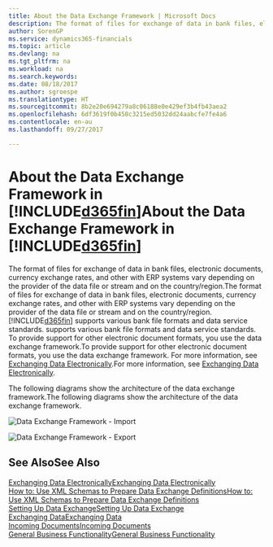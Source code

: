 ```yaml
---
title: About the Data Exchange Framework | Microsoft Docs
description: The format of files for exchange of data in bank files, electronic documents, currency exchange rates, and other with ERP systems vary depending on the provider of the data file or stream and on the country/region.
author: SorenGP
ms.service: dynamics365-financials
ms.topic: article
ms.devlang: na
ms.tgt_pltfrm: na
ms.workload: na
ms.search.keywords: 
ms.date: 08/18/2017
ms.author: sgroespe
ms.translationtype: HT
ms.sourcegitcommit: 8b2e20e694279a8c06188e0e429ef3b4fb43aea2
ms.openlocfilehash: 6df3619f0b458c3215ed5032dd24aabcfe7fe4a6
ms.contentlocale: en-au
ms.lasthandoff: 09/27/2017

---
```

# <a name="about-the-data-exchange-framework-in-included365finincludesd365finmdmd"></a><span data-ttu-id="b41ff-103">About the Data Exchange Framework in [!INCLUDE[d365fin](includes/d365fin_md.md)]</span><span class="sxs-lookup"><span data-stu-id="b41ff-103">About the Data Exchange Framework in [!INCLUDE[d365fin](includes/d365fin_md.md)]</span></span>
<span data-ttu-id="b41ff-104">The format of files for exchange of data in bank files, electronic documents, currency exchange rates, and other with ERP systems vary depending on the provider of the data file or stream and on the country/region.</span><span class="sxs-lookup"><span data-stu-id="b41ff-104">The format of files for exchange of data in bank files, electronic documents, currency exchange rates, and other with ERP systems vary depending on the provider of the data file or stream and on the country/region.</span></span> [!INCLUDE[d365fin](includes/d365fin_md.md)]<span data-ttu-id="b41ff-105"> supports various bank file formats and data service standards.</span><span class="sxs-lookup"><span data-stu-id="b41ff-105"> supports various bank file formats and data service standards.</span></span> <span data-ttu-id="b41ff-106">To provide support for other electronic document formats, you use the data exchange framework.</span><span class="sxs-lookup"><span data-stu-id="b41ff-106">To provide support for other electronic document formats, you use the data exchange framework.</span></span> <span data-ttu-id="b41ff-107">For more information, see [Exchanging Data Electronically](across-data-exchange.md).</span><span class="sxs-lookup"><span data-stu-id="b41ff-107">For more information, see [Exchanging Data Electronically](across-data-exchange.md).</span></span>    

 <span data-ttu-id="b41ff-108">The following diagrams show the architecture of the data exchange framework.</span><span class="sxs-lookup"><span data-stu-id="b41ff-108">The following diagrams show the architecture of the data exchange framework.</span></span>  

 ![Data Exchange Framework &#45; Import](media/across-data-exchange/dataexchangeframework_import.png)  

 ![Data Exchange Framework &#45; Export](media/across-data-exchange/dataexchangeframework_export.png)  

## <a name="see-also"></a><span data-ttu-id="b41ff-111">See Also</span><span class="sxs-lookup"><span data-stu-id="b41ff-111">See Also</span></span>  
[<span data-ttu-id="b41ff-112">Exchanging Data Electronically</span><span class="sxs-lookup"><span data-stu-id="b41ff-112">Exchanging Data Electronically</span></span>](across-data-exchange.md)  
[<span data-ttu-id="b41ff-113">How to: Use XML Schemas to Prepare Data Exchange Definitions</span><span class="sxs-lookup"><span data-stu-id="b41ff-113">How to: Use XML Schemas to Prepare Data Exchange Definitions</span></span>](across-how-to-use-xml-schemas-to-prepare-data-exchange-definitions.md)  
[<span data-ttu-id="b41ff-114">Setting Up Data Exchange</span><span class="sxs-lookup"><span data-stu-id="b41ff-114">Setting Up Data Exchange</span></span>](across-set-up-data-exchange.md)  
[<span data-ttu-id="b41ff-115">Exchanging Data</span><span class="sxs-lookup"><span data-stu-id="b41ff-115">Exchanging Data</span></span>](across-exchange-data.md)  
[<span data-ttu-id="b41ff-116">Incoming Documents</span><span class="sxs-lookup"><span data-stu-id="b41ff-116">Incoming Documents</span></span>](across-income-documents.md)  
[<span data-ttu-id="b41ff-117">General Business Functionality</span><span class="sxs-lookup"><span data-stu-id="b41ff-117">General Business Functionality</span></span>](ui-across-business-areas.md)  

